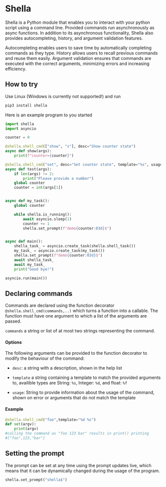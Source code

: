 # Shella

Shella is a Python module that enables you to interact with your python script using a command line. Provided commands run asynchronously as async functions.  In addition to its asynchronous functionality, Shella also provides autocompleting, history, and argument validation features. 

Autocompleting enables users to save time by automatically completing commands as they type. History allows users to recall previous commands and reuse them easily. Argument validation ensures that commands are executed with the correct arguments, minimizing errors and increasing efficiency.

## How to try
Use Linux (Windows is currently not supported!) and run
```python
pip3 install shella
```
Here is an example program to you started
```python
import shella
import asyncio

counter = 0

@shella.shell_cmd(["show", "s"], desc="Show counter state")
async def show(args):
    print(f"counter={counter}")

@shella.shell_cmd("set", desc="Set counter state", template="%s", usage="[count]")
async def test(args):
    if len(args) != 2:
        print("Please provide a number")
    global counter
    counter = int(args[1])


async def my_task():
    global counter

    while shella.is_running():
        await asyncio.sleep(1)
        counter += 1
        shella.set_prompt(f"demo{counter:03d}$")


async def main():
    shella_task_ = asyncio.create_task(shella.shell_task())
    my_task_ = asyncio.create_task(my_task())
    shella.set_prompt(f"demo{counter:03d}$")
    await shella_task_
    await my_task_
    print("Good bye!")

asyncio.run(main())
```


## Declaring commands
Commands are declared using the function decorator `@shella.shell_cmd(commands,..)` which turns a function into a callable. The function must have one argument to which a list of the arguments are passed.



`commands` a string or list of at most two strings representing the command.

#### Options
The following arguments can be provided to the function decorator to modify the behaviour of the command:

- `desc`: a string with a description, shown in the help list

- `template` a string containing a template to match the provided arguments to, availible types are 
String: `%s`, Integer: `%d`, and float: `%f`

- `usage`: String to provide information about the usage of the command, shown on error or arguments that do not match the template

#### Example
```python
@shella.shell_cmd("foo",template="%d %s")
def set(argv):
    print(argv)
#calling the command as "foo 123 bar" results in print() printing
#["foo",123,"bar"]

```

## Setting the prompt

The prompt can be set at any time using the prompt updates live, which means that it can be dynamically changed during the usage of the program.

```python
shella.set_prompt("shella$")
```